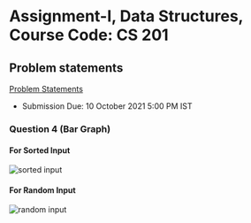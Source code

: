 # Assignment-I, Data Structures, Course Code: CS 201

## Problem statements

<a href="https://github.com/codadept/cs-dsa/blob/master/AssignmentI/assets/ProblemStatements.pdf" class="image fit" type="application/pdf">Problem Statements</a>

- Submission Due: 10 October 2021 5:00 PM IST

### Question 4 (Bar Graph)

#### For Sorted Input

<img src="https://github.com/codadept/cs-dsa/blob/master/AssignmentI/assets/sorted-input" alt="sorted input">

#### For Random Input

<img src="https://github.com/codadept/cs-dsa/blob/master/AssignmentI/assets/random-input" alt="random input">
